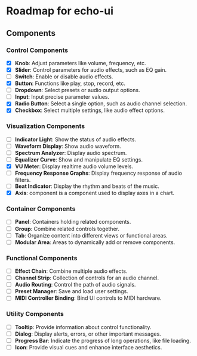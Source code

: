 # Roadmap for echo-ui

## Components

### Control Components

- [x] **Knob**: Adjust parameters like volume, frequency, etc.
- [x] **Slider**: Control parameters for audio effects, such as EQ gain.
- [ ] **Switch**: Enable or disable audio effects.
- [x] **Button**: Functions like play, stop, record, etc.
- [ ] **Dropdown**: Select presets or audio output options.
- [ ] **Input**: Input precise parameter values.
- [x] **Radio Button**: Select a single option, such as audio channel selection.
- [x] **Checkbox**: Select multiple settings, like audio effect options.

### Visualization Components

- [ ] **Indicator Light**: Show the status of audio effects.
- [ ] **Waveform Display**: Show audio waveform.
- [ ] **Spectrum Analyzer**: Display audio spectrum.
- [ ] **Equalizer Curve**: Show and manipulate EQ settings.
- [x] **VU Meter**: Display realtime audio volume levels.
- [ ] **Frequency Response Graphs**: Display frequency response of audio filters.
- [ ] **Beat Indicator**: Display the rhythm and beats of the music.
- [x] **Axis**: component is a component used to display axes in a chart.

### Container Components

- [ ] **Panel**: Containers holding related components.
- [ ] **Group**: Combine related controls together.
- [ ] **Tab**: Organize content into different views or functional areas.
- [ ] **Modular Area**: Areas to dynamically add or remove components.

### Functional Components

- [ ] **Effect Chain**: Combine multiple audio effects.
- [ ] **Channel Strip**: Collection of controls for an audio channel.
- [ ] **Audio Routing**: Control the path of audio signals.
- [ ] **Preset Manager**: Save and load user settings.
- [ ] **MIDI Controller Binding**: Bind UI controls to MIDI hardware.

### Utility Components

- [ ] **Tooltip**: Provide information about control functionality.
- [ ] **Dialog**: Display alerts, errors, or other important messages.
- [ ] **Progress Bar**: Indicate the progress of long operations, like file loading.
- [ ] **Icon**: Provide visual cues and enhance interface aesthetics.
